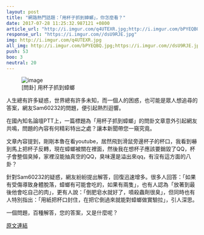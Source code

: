 ```yaml
---
layout: post
title: "網路熱門話題：「用杯子抓到蟑螂」，你怎麼看？"
date: 2017-07-28 11:25:32.987121 +0800
article_url: "http://i.imgur.com/q4UTEXR.jpg;http://i.imgur.com/bPYEQBQ.jpg"
response_url: "https://i.imgur.com//dsU9RJE.jpg"
img: http://i.imgur.com/q4UTEXR.jpg
all_img: http://i.imgur.com/bPYEQBQ.jpg;https://i.imgur.com//dsU9RJE.jpg
push: 53
boo: 3
neutral: 20
---
```


<figure>
<img src="http://i.imgur.com/q4UTEXR.jpg" alt="image">
<figcaption>
[問卦] 用杯子抓到蟑螂
</figcaption>
</figure>



人生總有許多疑惑，世界總有許多未知，而一個人的困惑，也可能是眾人想追尋的答案，網友Sam60232的問題，便引起熱烈迴響。

在國內知名論壇PTT上，一篇標題為「用杯子抓到蟑螂」的問卦文章意外引起網友共鳴，問題的內容有何精彩特出之處？讓本新聞帶您一窺究竟。

文章內容提到，剛剛本魯在看youtube，居然飛到滑鼠旁邊杯子的杯口，我看到嚇到馬上把杯子反轉，現在蟑螂被關在裡面，然後我在想杯子應該要銷毀了QQ，杯子會整個臭掉，家裡沒能抽真空的QQ，臭味還是溢出來qq，有沒有這方面的八卦？

針對Sam60232的疑惑，網友紛紛提出解答，回復迅速增多。很多人回答：「如果有受傷導致身體脫落，蟑螂有可能會吃的，如果有兩隻」，也有人認為「放著到最後他會吃自己的肉」，更有人說：「倒肥皂水就好了，噴殺蟲劑很臭」，但同時也有人特別指出：「用紙把杯口封住，在把它倒過來就能對蟑螂做實驗拉」，引人深思。

一個問題，百種解答，您的答案，又是什麼呢？

<a href = "https://www.ptt.cc/bbs/Gossiping/M.1501174359.A.46E.html">原文連結</a>

